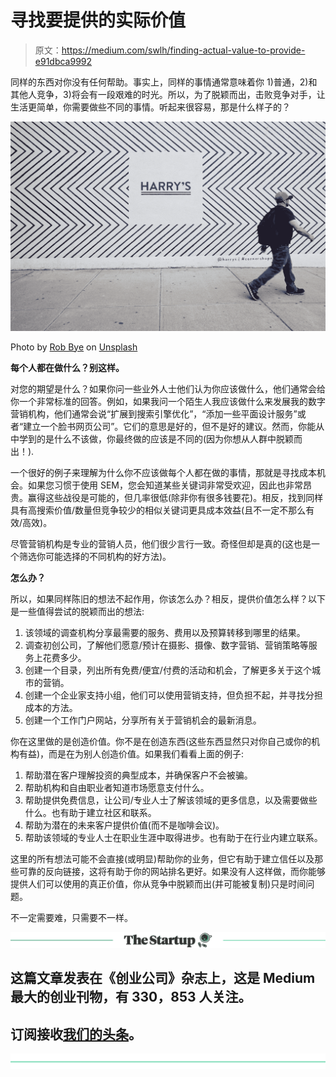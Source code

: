 # 寻找要提供的实际价值

> 原文：<https://medium.com/swlh/finding-actual-value-to-provide-e91dbca9992>

同样的东西对你没有任何帮助。事实上，同样的事情通常意味着你 1)普通，2)和其他人竞争，3)将会有一段艰难的时光。所以，为了脱颖而出，击败竞争对手，让生活更简单，你需要做些不同的事情。听起来很容易，那是什么样子的？

![](img/782cd88628f8ce15d2bc1ca74e277f49.png)

Photo by [Rob Bye](https://unsplash.com/photos/sK06UNxxpGE?utm_source=unsplash&utm_medium=referral&utm_content=creditCopyText) on [Unsplash](https://unsplash.com/search/photos/zig-zag?utm_source=unsplash&utm_medium=referral&utm_content=creditCopyText)

**每个人都在做什么？别这样。**

对您的期望是什么？如果你问一些业外人士他们认为你应该做什么，他们通常会给你一个非常标准的回答。例如，如果我问一个陌生人我应该做什么来发展我的数字营销机构，他们通常会说“扩展到搜索引擎优化”，“添加一些平面设计服务”或者“建立一个脸书网页公司”。它们的意思是好的，但不是好的建议。然而，你能从中学到的是什么不该做，你最终做的应该是不同的(因为你想从人群中脱颖而出！).

一个很好的例子来理解为什么你不应该做每个人都在做的事情，那就是寻找成本机会。如果您习惯于使用 SEM，您会知道某些关键词非常受欢迎，因此也非常昂贵。赢得这些战役是可能的，但几率很低(除非你有很多钱要花)。相反，找到同样具有高搜索价值/数量但竞争较少的相似关键词更具成本效益(且不一定不那么有效/高效)。

尽管营销机构是专业的营销人员，他们很少言行一致。奇怪但却是真的(这也是一个筛选你可能选择的不同机构的好方法)。

**怎么办？**

所以，如果同样陈旧的想法不起作用，你该怎么办？相反，提供价值怎么样？以下是一些值得尝试的脱颖而出的想法:

1.  该领域的调查机构分享最需要的服务、费用以及预算转移到哪里的结果。
2.  调查初创公司，了解他们愿意/预计在摄影、摄像、数字营销、营销策略等服务上花费多少。
3.  创建一个目录，列出所有免费/便宜/付费的活动和机会，了解更多关于这个城市的营销。
4.  创建一个企业家支持小组，他们可以使用营销支持，但负担不起，并寻找分担成本的方法。
5.  创建一个工作门户网站，分享所有关于营销机会的最新消息。

你在这里做的是创造价值。你不是在创造东西(这些东西显然只对你自己或你的机构有益)，而是在为别人创造价值。如果我们看看上面的例子:

1.  帮助潜在客户理解投资的典型成本，并确保客户不会被骗。
2.  帮助机构和自由职业者知道市场愿意支付什么。
3.  帮助提供免费信息，让公司/专业人士了解该领域的更多信息，以及需要做些什么。也有助于建立社区和联系。
4.  帮助为潜在的未来客户提供价值(而不是咖啡会议)。
5.  帮助该领域的专业人士在职业生涯中取得进步。也有助于在行业内建立联系。

这里的所有想法可能不会直接(或明显)帮助你的业务，但它有助于建立信任以及那些可靠的反向链接，这将有助于你的网站排名更好。如果没有人这样做，而你能够提供人们可以使用的真正价值，你从竞争中脱颖而出(并可能被复制)只是时间问题。

不一定需要难，只需要不一样。

[![](img/308a8d84fb9b2fab43d66c117fcc4bb4.png)](https://medium.com/swlh)

## 这篇文章发表在《创业公司》杂志上，这是 Medium 最大的创业刊物，有 330，853 人关注。

## 订阅接收[我们的头条](http://growthsupply.com/the-startup-newsletter/)。

[![](img/b0164736ea17a63403e660de5dedf91a.png)](https://medium.com/swlh)